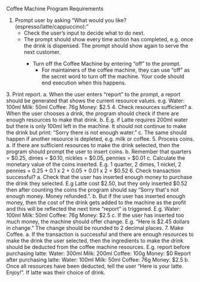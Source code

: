 Coffee Machine Program Requirements
<ol>
    <li>Prompt user by asking “What would you like? (espresso/latte/cappuccino):”
        <ul type="a">
            <li>Check the user’s input to decide what to do next.</li>
            <li>The prompt should show every time action has completed, e.g. once the drink is dispensed. The prompt should show again to serve the next customer.</li>
         <ul>
    </li>
    <li>Turn off the Coffee Machine by entering “off” to the prompt.
        <ul type="a">
            <li>For maintainers of the coffee machine, they can use “off” as the secret word to turn off the machine. Your code should end execution when this happens.</li>
        </ul>
    </li>
</ol>
3. Print report.
  a. When the user enters “report” to the prompt, a report should be generated that shows the current resource values. e.g.
    Water: 100ml
    Milk: 50ml
    Coffee: 76g
    Money: $2.5
4. Check resources sufficient?
  a. When the user chooses a drink, the program should check if there are enough resources to make that drink.
  b. E.g. if Latte requires 200ml water but there is only 100ml left in the machine. It should not continue to make the drink but print: “Sorry there is not enough water.”
  c. The same should happen if another resource is depleted, e.g. milk or coffee.
5. Process coins.
  a. If there are sufficient resources to make the drink selected, then the program should prompt the user to insert coins.
  b. Remember that quarters = $0.25, dimes = $0.10, nickles = $0.05, pennies = $0.01
  c. Calculate the monetary value of the coins inserted. E.g. 1 quarter, 2 dimes, 1 nickel, 2 pennies = 0.25 + 0.1 x 2 + 0.05 + 0.01 x 2 = $0.52
6. Check transaction successful?
  a. Check that the user has inserted enough money to purchase the drink they selected. E.g Latte cost $2.50, but they only inserted $0.52 then after counting the coins the program should say “Sorry that's not enough money. Money refunded.”.
  b. But if the user has inserted enough money, then the cost of the drink gets added to the machine as the profit and this will be reflected the next time “report” is triggered. 
    E.g.
    Water: 100ml
    Milk: 50ml
    Coffee: 76g
    Money: $2.5
  c. If the user has inserted too much money, the machine should offer change.
    E.g. “Here is $2.45 dollars in change.” The change should be rounded to 2 decimal places.
7. Make Coffee.
  a. If the transaction is successful and there are enough resources to make the drink the user selected, then the ingredients to make the drink should be deducted from the coffee machine resources.
    E.g. report before purchasing latte:
    Water: 300ml
    Milk: 200ml
    Coffee: 100g
    Money: $0
  Report after purchasing latte:
    Water: 100ml
    Milk: 50ml
    Coffee: 76g
    Money: $2.5
  b. Once all resources have been deducted, tell the user “Here is your latte. Enjoy!”. If latte was their choice of drink.
